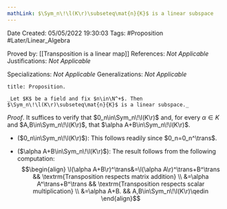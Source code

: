 ```yaml
---
mathLink: $\Sym_n\!\l(K\r)\subseteq\mat{n}{K}$ is a linear subspace
---
```


<div class="topSpace"></div>

Date Created: 05/05/2022 19:30:03
Tags: #Proposition #Later/Linear_Algebra

Proved by: [[Transposition is a linear map]]
References: _Not Applicable_
Justifications: _Not Applicable_

Specializations: _Not Applicable_
Generalizations: _Not Applicable_

``` ad-Proposition
title: Proposition.

_Let $K$ be a field and fix $n\in\N^+$. Then $\Sym_n\!\l(K\r)\subseteq\mat{n}{K}$ is a linear subspace._

```

_Proof_. It suffices to verify that $0_n\in\Sym_n\!\l(K\r)$ and, for every $\alpha\in K$ and $A,B\in\Sym_n\!\l(K\r)$, that $\alpha A+B\in\Sym_n\!\l(K\r)$.
* ($0_n\in\Sym_n\!\l(K\r)$): This follows readily since $0_n=0_n^\trans$.

* ($\alpha A+B\in\Sym_n\!\l(K\r)$): The result follows from the following computation:
$$\begin{align}
    \l(\alpha A+B\r)^\trans&=\l(\alpha A\r)^\trans+B^\trans && \textrm{Transposition respects matrix addition} \\
    &=\alpha A^\trans+B^\trans && \textrm{Transposition respects scalar multiplication} \\
    &=\alpha A+B. && A,B\in\Sym_n\!\l(K\r)\qedin
\end{align}$$
